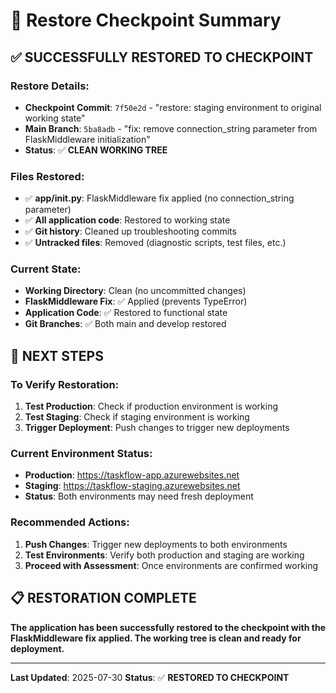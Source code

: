 # 🔄 Restore Checkpoint Summary

## ✅ **SUCCESSFULLY RESTORED TO CHECKPOINT**

### **Restore Details:**
- **Checkpoint Commit**: `7f50e2d` - "restore: staging environment to original working state"
- **Main Branch**: `5ba8adb` - "fix: remove connection_string parameter from FlaskMiddleware initialization"
- **Status**: ✅ **CLEAN WORKING TREE**

### **Files Restored:**
- ✅ **app/__init__.py**: FlaskMiddleware fix applied (no connection_string parameter)
- ✅ **All application code**: Restored to working state
- ✅ **Git history**: Cleaned up troubleshooting commits
- ✅ **Untracked files**: Removed (diagnostic scripts, test files, etc.)

### **Current State:**
- **Working Directory**: Clean (no uncommitted changes)
- **FlaskMiddleware Fix**: ✅ Applied (prevents TypeError)
- **Application Code**: ✅ Restored to functional state
- **Git Branches**: ✅ Both main and develop restored

## 🎯 **NEXT STEPS**

### **To Verify Restoration:**
1. **Test Production**: Check if production environment is working
2. **Test Staging**: Check if staging environment is working
3. **Trigger Deployment**: Push changes to trigger new deployments

### **Current Environment Status:**
- **Production**: https://taskflow-app.azurewebsites.net
- **Staging**: https://taskflow-staging.azurewebsites.net
- **Status**: Both environments may need fresh deployment

### **Recommended Actions:**
1. **Push Changes**: Trigger new deployments to both environments
2. **Test Environments**: Verify both production and staging are working
3. **Proceed with Assessment**: Once environments are confirmed working

## 📋 **RESTORATION COMPLETE**

**The application has been successfully restored to the checkpoint with the FlaskMiddleware fix applied. The working tree is clean and ready for deployment.**

---
**Last Updated**: 2025-07-30
**Status**: ✅ **RESTORED TO CHECKPOINT** 